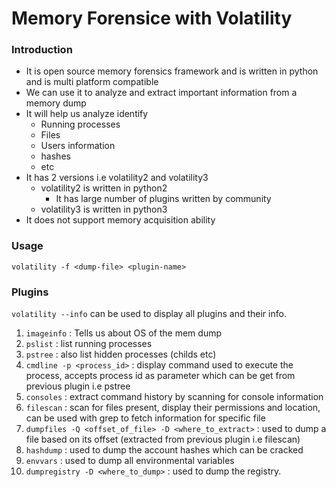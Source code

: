 # Memory Forensice with Volatility

### Introduction

* It is open source memory forensics framework and is written in python and is multi platform compatible
* We can use it to analyze and extract important information from a memory dump
* It will help us analyze identify
  * Running processes
  * Files
  * Users information
  * hashes
  * etc
* It has 2 versions i.e volatility2 and volatility3
  * volatility2 is written in python2
    * It has large number of plugins written by community
  * volatility3 is written in python3
* It does not support memory acquisition ability



### Usage

`volatility -f <dump-file> <plugin-name>`



### Plugins

`volatility --info` can be used to display all plugins and their info.

1. `imageinfo` : Tells us about OS of the mem dump
2. `pslist` : list running processes
3. `pstree` : also list hidden processes (childs etc)
4. `cmdline -p <process_id>` : display command used to execute the process, accepts process id as parameter which can be get from previous plugin i.e pstree
5. `consoles` : extract command history by scanning for console information
6. `filescan` : scan for files present, display their permissions and location, can be used with grep to fetch information for specific file
7. `dumpfiles -Q <offset_of_file> -D <where_to_extract>` : used to dump a file based on its offset (extracted from previous plugin i.e filescan)
8. `hashdump` : used to dump the account hashes which can be cracked
9. `envvars` : used to dump all environmental variables
10. `dumpregistry -D <where_to_dump>` : used to dump the registry.
